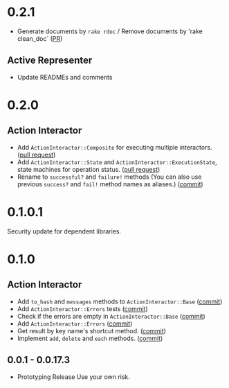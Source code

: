 # 0.2.1

* Generate documents by `rake rdoc` / Remove documents by 'rake clean_doc` ([PR](https://github.com/ryohashimoto/lightrails/pull/29))

## Active Representer

* Update READMEs and comments

# 0.2.0

## Action Interactor

* Add `ActionInteractor::Composite` for executing multiple interactors. ([pull request](https://github.com/ryohashimoto/lightrails/pull/28))
* Add `ActionInteractor::State` and `ActionInteractor::ExecutionState`, state machines for operation status.  ([pull request](https://github.com/ryohashimoto/lightrails/pull/26))
* Rename to `successful?` and `failure!` methods (You can also use previous `success?` and `fail!` method names as aliases.) ([commit](https://github.com/ryohashimoto/lightrails/commit/e5a8dd0e4537fd734cb01574cca8fda82f53d433))

# 0.1.0.1

Security update for dependent libraries.

# 0.1.0

## Action Interactor

*  Add `to_hash` and `messages` methods to `ActionInteractor::Base` ([commit](https://github.com/ryohashimoto/lightrails/commit/c26aef577754c656295c67cc98ca3a7dd33389a5))
*  Add `ActionInteractor::Errors` tests ([commit](https://github.com/ryohashimoto/lightrails/commit/36d12fbcc5af96373c67463f50cede78c08bc937))
*  Check if the errors are empty in `ActionInteractor::Base` ([commit](https://github.com/ryohashimoto/lightrails/commit/7f995f7757bea6150ffd5954bc066c778829d677))
*  Add `ActionInteractor::Errors` ([commit](https://github.com/ryohashimoto/lightrails/commit/c51618ec42531b5b12fd7719da841a834730834c))
*  Get result by key name's shortcut method. ([commit](https://github.com/ryohashimoto/lightrails/commit/22a1041bec745b1ecdc06b98c486b6a1b329343e))
* Implement `add`, `delete` and `each` methods. ([commit](https://github.com/ryohashimoto/lightrails/commit/650a9d4129c6f2f08afaf82b7807e578b7597e04))


## 0.0.1 - 0.0.17.3

- Prototyping Release
Use your own risk.
